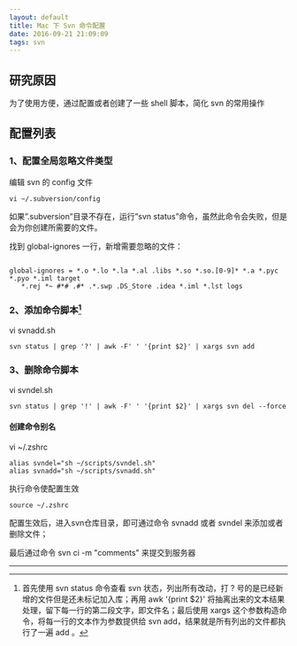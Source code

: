 ```yaml
---
layout: default
title: Mac 下 Svn 命令配置
date: 2016-09-21 21:09:09
tags: svn
---
```


## 研究原因

为了使用方便，通过配置或者创建了一些 shell 脚本，简化 svn 的常用操作
<!-- more -->
## 配置列表

### 1、配置全局忽略文件类型

编辑 svn 的 config 文件
```
vi ~/.subversion/config
```
如果”.subversion”目录不存在，运行”svn status”命令，虽然此命令会失败，但是会为你创建所需要的文件。

找到 global-ignores 一行，新增需要忽略的文件：

<pre><code>
global-ignores = *.o *.lo *.la *.al .libs *.so *.so.[0-9]* *.a *.pyc *.pyo *.iml target
   *.rej *~ #*# .#* .*.swp .DS_Store .idea *.iml *.lst logs
</code></pre>

### 2、添加命令脚本[^descriptoin]

vi svnadd.sh

```shell
svn status | grep '?' | awk -F' ' '{print $2}' | xargs svn add
```

### 3、删除命令脚本

vi svndel.sh

```shell
svn status | grep '!' | awk -F' ' '{print $2}' | xargs svn del --force
```

#### 创建命令别名

vi ~/.zshrc

```shell
alias svndel="sh ~/scripts/svndel.sh"
alias svnadd="sh ~/scripts/svnadd.sh"
```

执行命令使配置生效

```
source ~/.zshrc
```

配置生效后，进入svn仓库目录，即可通过命令 svnadd 或者 svndel 来添加或者删除文件；

最后通过命令 svn ci -m "comments" 来提交到服务器

*****

[^descriptoin]: 首先使用 svn status 命令查看 svn 状态，列出所有改动，打 ? 号的是已经新增的文件但是还未标记加入库；再用 awk '{print $2}' 将抽离出来的文本结果处理，留下每一行的第二段文字，即文件名；最后使用 xargs 这个参数构造命令，将每一行的文本作为参数提供给 svn add，结果就是所有列出的文件都执行了一遍 add 。

